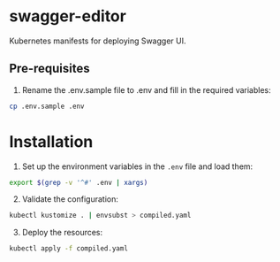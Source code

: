 # swagger-editor

Kubernetes manifests for deploying Swagger UI.

## Pre-requisites

1. Rename the .env.sample file to .env and fill in the required variables:
```bash
cp .env.sample .env
```

# Installation 

1. Set up the environment variables in the `.env` file and load them:
```bash
export $(grep -v '^#' .env | xargs)
```

2. Validate the configuration:
```bash
kubectl kustomize . | envsubst > compiled.yaml
```

3. Deploy the resources:
```bash
kubectl apply -f compiled.yaml
```
